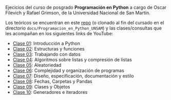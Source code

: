 Ejecicios del curso de posgrado **Programación en Python** a cargo de Oscar Filevich y Rafael Grimson, de la Universidad Nacional de San Martín.

Los teóricos se encuentran en este [repo](https://github.com/python-unsam/Programacion_en_Python_UNSAM) (o clonado al fin del cursado en el directorio `docs/Programacion_en_Python_UNSAM`) y las clases/consultas que les acompañan en los siguientes links de YouTube:

+ [Clase 01](https://www.youtube.com/watch?v=BcqyW_tbrG8&ab_channel=PythonECyT): Introducción a Python
+ [Clase 02](https://www.youtube.com/watch?v=paDcOm7F2VE&ab_channel=PythonECyT): Estructuras y funciones
+ [Clase 03](https://www.youtube.com/watch?v=CVOPnsOJEqc&ab_channel=PythonECyT): Trabajando con datos
+ [Clase 04](https://www.youtube.com/watch?v=S_UHwl5RnME&ab_channel=PythonECyT): Algoritmos sobre listas y compresión de listas
+ [Clase 05](https://www.youtube.com/watch?v=EVVTTcWhlAg&ab_channel=PythonECyT): Aleatoriedad
+ [Clase](https://www.youtube.com/watch?v=b-jj96enpKo&ab_channel=PythonECyT)[ 06](https://www.youtube.com/watch?v=DD3VWKlhcK0&ab_channel=PythonECyT): Complejidad y organización de programas
+ [Clase 07](https://www.youtube.com/watch?v=4QgGuR4Ccb8&ab_channel=PythonECyT): Diseño, especificación, documentación y estilo
+ [Clase 08](https://github.com/python-unsam/Programacion_en_Python_UNSAM/blob/master/Notas/08_Fechas_Carpetas_y_Pandas/00_Resumen.md): Fechas, Carpetas y Pandas
+ [Clase 09](https://www.youtube.com/watch?v=VT9zg-cPv8U&ab_channel=PythonECyT): Clases y Objetos
+ [Clase 10](https://www.youtube.com/watch?v=x6rD6_tj6e8&ab_channel=PythonECyT): Generadores e iteradores
